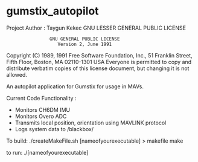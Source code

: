 gumstix_autopilot
=================
Project Author : Taygun Kekec
GNU LESSER GENERAL PUBLIC LICENSE

                    GNU GENERAL PUBLIC LICENSE
                       Version 2, June 1991

 Copyright (C) 1989, 1991 Free Software Foundation, Inc.,
 51 Franklin Street, Fifth Floor, Boston, MA 02110-1301 USA
 Everyone is permitted to copy and distribute verbatim copies
 of this license document, but changing it is not allowed.
 
 
An autopilot application for Gumstix for usage in MAVs.


Current Code Functionality :
   - Monitors CH6DM IMU
   - Monitors Overo ADC
   - Transmits local position, orientation using MAVLINK protocol
   - Logs system data to /blackbox/

To build:
    ./createMakeFile.sh [nameofyourexecutable] > makefile
    make
    
to run:
   ./[nameofyourexecutable]